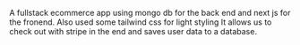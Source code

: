 A fullstack ecommerce app using mongo db for the back end and next js for the fronend. 
Also used some tailwind css for light styling
It allows us to check out with stripe in the end and saves user data to a database.


